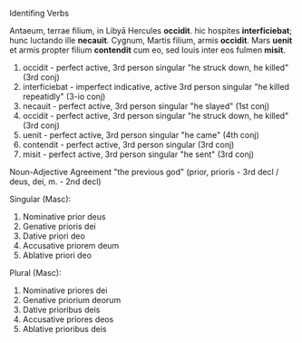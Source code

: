 Identifing Verbs

Antaeum, terrae filium, in Libyā Hercules **occidit**. hic hospites **interficiebat**; hunc luctando ille **necauit**. Cygnum, Martis filium, armis **occidit**. Mars **uenit** et armis propter filium **contendit** cum eo, sed Iouis inter eos fulmen **misit**.

1. occidit - perfect active, 3rd person singular "he struck down, he killed" (3rd conj)
2. interficiebat - imperfect indicative, active 3rd person singular "he killed repeatidly" (3-io conj)
3. necauit - perfect active, 3rd person singular "he slayed" (1st conj)
4. occidit - perfect active, 3rd person singular "he struck down, he killed" (3rd conj)
5. uenit - perfect active, 3rd person singular "he came" (4th conj)
6. contendit - perfect active, 3rd person singular (3rd conj)
7. misit - perfect active, 3rd person singular "he sent" (3rd conj)


Noun-Adjective Agreement
"the previous god" (prior, prioris - 3rd decl  /  deus, dei, m. - 2nd decl) 

Singular (Masc):         
1. Nominative        prior deus
2. Genative          prioris dei
3. Dative            priori deo
4. Accusative        priorem deum
5. Ablative          priori deo

Plural (Masc):       
1. Nominative        priores dei
2. Genative          priorium deorum
3. Dative            prioribus deis
4. Accusative        priores deos
5. Ablative          prioribus deis
